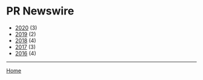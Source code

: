 # PR Newswire

  * [2020](./pr-newswire-2020.md/) (3)
  * [2019](./pr-newswire-2019.md/) (2)
  * [2018](./pr-newswire-2018.md/) (4)
  * [2017](./pr-newswire-2017.md/) (3)
  * [2016](./pr-newswire-2016.md/) (4)

----

[Home](../)

